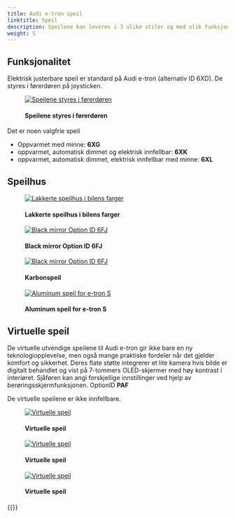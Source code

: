 ```yaml
---
title: Audi e-tron speil
linktitle: Speil
description: Speilene kan leveres i 3 ulike stiler og med ulik funksjonalitet.
weight: 5
---
```

<!-- markdownlint-disable MD033 -->
## Funksjonalitet

Elektrisk justerbare speil er standard på Audi e-tron (alternativ ID 6XD). De styres i førerdøren på joysticken.

<figure>
    <a href="https://media.electrichasgoneaudi.net/multimedia/models/e-tron/exterior/mirrors/control.jpg">
        <img src="https://media.electrichasgoneaudi.net/multimedia/models/e-tron/exterior/mirrors/controls.jpg" alt="Speilene styres i førerdøren" title="Speilene styres i førerdøren">
    </a>
    <figcaption><h4>Speilene styres i førerdøren</h4></figcaption>
</figure>

Det er noen valgfrie speil

- Oppvarmet med minne: **6XG**
- oppvarmet, automatisk dimmet og elektrisk innfellbar: **6XK**
- oppvarmet, automatisk dimmet, elektrisk innfellbar med minne: **6XL**

## Speilhus

<figure>
    <a href="https://media.electrichasgoneaudi.net/multimedia/models/e-tron/exterior/mirrors/mirrors_painted.png">
        <img src="https://media.electrichasgoneaudi.net/multimedia/models/e-tron/exterior/mirrors/mirrors_painteds.png" alt="Lakkerte speilhus i bilens farger" title="Lakkerte speilhus i bilens farger">
    </a>
    <figcaption><h4>Lakkerte speilhus i bilens farger</h4></figcaption>
</figure>

<figure>
    <a href="https://media.electrichasgoneaudi.net/multimedia/models/e-tron/exterior/mirrors/mirrors_black.png">
        <img src="https://media.electrichasgoneaudi.net/multimedia/models/e-tron/exterior/mirrors/mirrors_blacks.png" alt="Black mirror Option ID 6FJ" title="Black mirror Option ID 6FJ">
    </a>
    <figcaption><h4>Black mirror Option ID 6FJ</h4></figcaption>
</figure>

<figure>
    <a href="https://media.electrichasgoneaudi.net/multimedia/models/e-tron/exterior/mirrors/mirrors_carbon.png">
        <img src="https://media.electrichasgoneaudi.net/multimedia/models/e-tron/exterior/mirrors/mirrors_carbons.png" alt="Black mirror Option ID 6FJ" title="Black mirror Option ID 6FJ">
    </a>
    <figcaption><h4>Karbonspeil</h4></figcaption>
</figure>

<figure>
    <a href="https://media.electrichasgoneaudi.net/multimedia/models/e-tron/exterior/mirrors/mirrors_aluminum.jpg">
        <img src="https://media.electrichasgoneaudi.net/multimedia/models/e-tron/exterior/mirrors/mirrors_aluminums.jpg" alt="Aluminum speil for e-tron S" title="Aluminum speil for e-tron S">
    </a>
    <figcaption><h4>Aluminum speil for e-tron S</h4></figcaption>
</figure>

## Virtuelle speil

De virtuelle utvendige speilene til Audi e-tron gir ikke bare en ny teknologiopplevelse, men også mange praktiske fordeler når det gjelder komfort og sikkerhet. Deres flate støtte integrerer et lite kamera hvis bilde er digitalt behandlet og vist på 7-tommers OLED-skjermer med høy kontrast i interiøret. Sjåføren kan angi forskjellige innstillinger ved hjelp av berøringsskjermfunksjonen. OptionID **PAF**

De virtuelle speilene er ikke innfellbare.

<figure>
    <a href="https://media.electrichasgoneaudi.net/multimedia/models/e-tron/exterior/mirrors/virtualmirrors.jpg">
        <img src="https://media.electrichasgoneaudi.net/multimedia/models/e-tron/exterior/mirrors/virtualmirrorss.jpg" alt="Virtuelle speil" title="Virtuelle speil">
    </a>
    <figcaption><h4>Virtuelle speil</h4></figcaption>
</figure>

<figure>
    <a href="https://media.electrichasgoneaudi.net/multimedia/models/e-tron/exterior/mirrors/virtualmirrors2.jpg">
        <img src="https://media.electrichasgoneaudi.net/multimedia/models/e-tron/exterior/mirrors/virtualmirrors2s.jpg" alt="Virtuelle speil" title="Virtuelle speil">
    </a>
    <figcaption><h4>Virtuelle speil</h4></figcaption>
</figure>

<figure>
    <a href="https://media.electrichasgoneaudi.net/multimedia/models/e-tron/exterior/mirrors/virtualmirrors3.jpg">
        <img src="https://media.electrichasgoneaudi.net/multimedia/models/e-tron/exterior/mirrors/virtualmirrors3s.jpg" alt="Virtuelle speil" title="Virtuelle speil">
    </a>
    <figcaption><h4>Virtuelle speil</h4></figcaption>
</figure>

{{<children description="true" />}}
